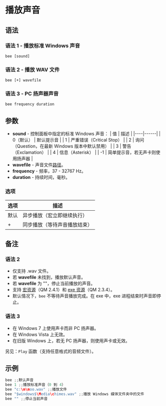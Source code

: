 # 播放声音

## 语法

### 语法 1 - 播放标准 Windows 声音
```
bee [sound]
```

### 语法 2 - 播放 WAV 文件
```
bee [+] wavefile
```

### 语法 3 - PC 扬声器声音
```
bee frequency duration
```

## 参数

- **sound** - 控制面板中指定的标准 Windows 声音：
  | 值 | 描述 |
  |----|------|
  | 0（默认） | 默认提示音 |
  | 1 | 严重错误（Critical Stop） |
  | 2 | 询问（Question，在最新 Windows 版本中默认禁用） |
  | 3 | 警告（Exclamation） |
  | 4 | 信息（Asterisk） |
  | -1 | 简单提示音，若无声卡则使用扬声器 |
- **wavefile** - 声音文件[路径](../Other/IDP_SEARCHPATHS.md)。
- **frequency** - 频率，37 - 32767 Hz。
- **duration** - 持续时间，毫秒。

### 选项
| 选项 | 描述 |
|------|------|
| 默认 | 异步播放（宏立即继续执行） |
| + | 同步播放（等待声音播放结束） |

## 备注

### 语法 2
- 仅支持 .wav 文件。
- 若 **wavefile** 未找到，播放默认声音。
- 若 **wavefile** 为 ""，停止当前播放的声音。
- 支持 [宏资源](../Other/IDP_RESOURCES.html)（QM 2.4.1）和 [exe 资源](../QM_Help/IDH_MAKEEXE.html)（QM 2.3.4）。
- 默认情况下，`bee` 不等待声音播放完成。在 exe 中，exe 进程结束时声音即停止。

### 语法 3
- 在 Windows 7 上使用声卡而非 PC 扬声器。
- 在 Windows Vista 上无效。
- 在旧版 Windows 上，若无 PC 扬声器，则使用声卡或无效。

另见：`Play` 函数（支持任意格式的音频文件）。

## 示例

```cpp
bee ;;默认声音
bee 1 ;;播放标准声音（0 到 4）
bee "c:\m\moo.wav" ;;播放文件
bee "$windows$\Media\chimes.wav" ;;播放 Windows 媒体文件夹中的文件
bee "" ;;停止当前声音
```